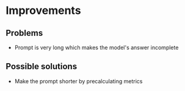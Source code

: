 # Improvements

## Problems
- Prompt is very long which makes the model's answer incomplete

## Possible solutions
- Make the prompt shorter by precalculating metrics
